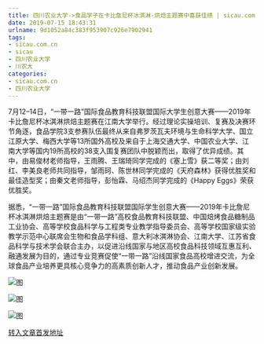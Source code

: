 ```yaml
---
title: 四川农业大学->食品学子在卡比詹尼杯冰淇淋-烘焙主题赛中喜获佳绩 | sicau.com.cn
date: 2019-07-15 18:43:31
urlname: 9d1052a84c383f953907c926e7902941
tags: 
- sicau.com.cn
- sicau
- 四川农业大学
- 川农大
categories:
- sicau.com.cn
- 四川农业大学
---
```



7月12–14日，“一带一路”国际食品教育科技联盟国际大学生创意大赛——2019年卡比詹尼杯冰淇淋烘焙主题赛在江南大学举行。经过理论实操培训、复赛及决赛环节角逐，食品学院3支参赛队伍最终从来自弗罗茨瓦夫环境与生命科学大学、国立江原大学、梅西大学等13所国外高校及来自于上海交通大学、中国农业大学、江南大学等国内19所高校的38支入围复赛团队中脱颖而出，取得了优异成绩。其中，由易俊材老师指导，王雨腾、王瑞琦同学完成的《塞上雪》获二等奖；由刘红、李美良老师共同指导，邹雨珂、陈世林同学完成的《天府森林》获得优胜奖和最佳造型奖；由秦文老师指导，彭怡霖、马绍杰同学完成的《Happy Eggs》荣获优胜奖。

据悉，“一带一路”国际食品教育科技联盟国际学生创意大赛——2019年卡比詹尼杯冰淇淋烘焙主题赛是由“一带一路”高校食品教育科技联盟、中国焙烤食品糖制品工业协会、高等学校食品科学与工程类专业教学指导委员会、高等学校国家级实验教学示范中心联席会生物和食品学科组、意大利冰淇淋协会、江南大学、江苏省食品科学与技术学会联合主办，以促进沿线国家与地区高校食品科技领域互惠互利、融通发展为目的，通过专业竞赛促使“一带一路”沿线国家食品高校增进交流，为全球食品产业培养更具核心竞争力的高素质创新人才，推动食品产业创新发展。



![图](https://news.sicau.edu.cn/__local/8/F1/20/F19F70B244C1E7BC26F4A9C7BF9_0BCC86B6_D0860.png)

![图](https://news.sicau.edu.cn/__local/D/51/2B/07FF8DEDE798E666E2CC19EE752_97BCAF47_7D488.png)

![图](https://news.sicau.edu.cn/__local/A/6E/BF/48E541AA61B6F4304AEA5F412C7_38052F79_AA3D6.png)

[转入文章首发地址](https://news.sicau.edu.cn/info/1078/52582.htm)